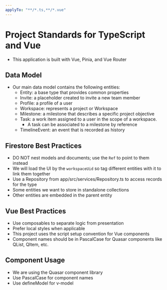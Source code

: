 ```yaml
---
applyTo: "**/*.ts,**/*.vue"
---
```

# Project Standards for TypeScript and Vue
- This application is built with Vue, Pinia, and Vue Router

## Data Model
- Our main data model contains the following entities:
  - Entity: a base type that provides common properties
  - Invite: a placeholder created to invite a new team member
  - Profile: a profile of a user
  - Workspace: represents a project or Workspace
  - Milestone: a milestone that describes a specific project objective
  - Task: a work item assigned to a user in the scope of a workspace.
    - A task can be associated to a milestone by reference
  - TimelineEvent: an event that is recorded as history

## Firestore Best Practices
- DO NOT nest models and documents; use the `Ref` to point to them instead
- We will load the UI by the `workspaceUid` so tag different entities with it to link them together
- Use a Repository from  app/src/services/Repository.ts to access records for the type
- Some entities we want to store in standalone collections
- Other entities are embedded in the parent entity

## Vue Best Practices
- Use composables to separate logic from presentation
- Prefer local styles when applicable
- This project uses the script setup convention for Vue components
- Component names should be in PascalCase for Quasar components like QList, QItem, etc.

## Component Usage
- We are using the Quasar component library
- Use PascalCase for component names
- Use defineModel for v-model
